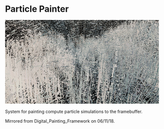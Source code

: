 # Particle Painter

![example](example.png)

System for painting compute particle simulations to the framebuffer.

Mirrored from Digital_Painting_Framework on 06/11/18. 

